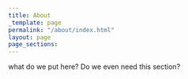 ```yaml
---
title: About
_template: page
permalink: "/about/index.html"
layout: page
page_sections:
---
```


what do we put here? Do we even need this section?
